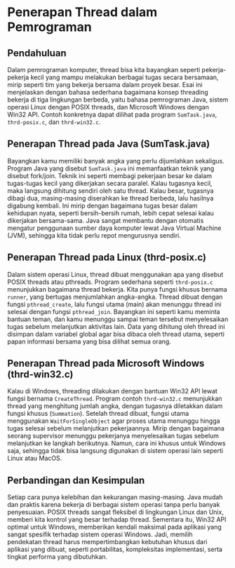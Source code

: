# Penerapan Thread dalam Pemrograman

## Pendahuluan
Dalam pemrograman komputer, thread bisa kita bayangkan seperti pekerja-pekerja kecil yang mampu melakukan berbagai tugas secara bersamaan, mirip seperti tim yang bekerja bersama dalam proyek besar. Esai ini menjelaskan dengan bahasa sederhana bagaimana konsep threading bekerja di tiga lingkungan berbeda, yaitu bahasa pemrograman Java, sistem operasi Linux dengan POSIX threads, dan Microsoft Windows dengan Win32 API. Contoh konkretnya dapat dilihat pada program `SumTask.java`, `thrd-posix.c`, dan `thrd-win32.c`.

## Penerapan Thread pada Java (SumTask.java)
Bayangkan kamu memiliki banyak angka yang perlu dijumlahkan sekaligus. Program Java yang disebut `SumTask.java` ini memanfaatkan teknik yang disebut fork/join. Teknik ini seperti membagi pekerjaan besar ke dalam tugas-tugas kecil yang dikerjakan secara paralel. Kalau tugasnya kecil, maka langsung dihitung sendiri oleh satu thread. Kalau besar, tugasnya dibagi dua, masing-masing diserahkan ke thread berbeda, lalu hasilnya digabung kembali. Ini mirip dengan bagaimana tugas besar dalam kehidupan nyata, seperti bersih-bersih rumah, lebih cepat selesai kalau dikerjakan bersama-sama. Java sangat membantu dengan otomatis mengatur penggunaan sumber daya komputer lewat Java Virtual Machine (JVM), sehingga kita tidak perlu repot mengurusnya sendiri.

## Penerapan Thread pada Linux (thrd-posix.c)
Dalam sistem operasi Linux, thread dibuat menggunakan apa yang disebut POSIX threads atau pthreads. Program sederhana seperti `thrd-posix.c` menunjukkan bagaimana thread bekerja. Kita punya fungsi khusus bernama `runner`, yang bertugas menjumlahkan angka-angka. Thread dibuat dengan fungsi `pthread_create`, lalu fungsi utama (main) akan menunggu thread ini selesai dengan fungsi `pthread_join`. Bayangkan ini seperti kamu meminta bantuan teman, dan kamu menunggu sampai teman tersebut menyelesaikan tugas sebelum melanjutkan aktivitas lain. Data yang dihitung oleh thread ini disimpan dalam variabel global agar bisa dibaca oleh thread utama, seperti papan informasi bersama yang bisa dilihat semua orang.

## Penerapan Thread pada Microsoft Windows (thrd-win32.c)
Kalau di Windows, threading dilakukan dengan bantuan Win32 API lewat fungsi bernama `CreateThread`. Program contoh `thrd-win32.c` menunjukkan thread yang menghitung jumlah angka, dengan tugasnya diletakkan dalam fungsi khusus (`Summation`). Setelah thread dibuat, fungsi utama menggunakan `WaitForSingleObject` agar proses utama menunggu hingga tugas selesai sebelum melanjutkan pekerjaannya. Mirip dengan bagaimana seorang supervisor menunggu pekerjanya menyelesaikan tugas sebelum melanjutkan ke langkah berikutnya. Namun, cara ini khusus untuk Windows saja, sehingga tidak bisa langsung digunakan di sistem operasi lain seperti Linux atau MacOS.

## Perbandingan dan Kesimpulan
Setiap cara punya kelebihan dan kekurangan masing-masing. Java mudah dan praktis karena bekerja di berbagai sistem operasi tanpa perlu banyak penyesuaian. POSIX threads sangat fleksibel di lingkungan Linux dan Unix, memberi kita kontrol yang besar terhadap thread. Sementara itu, Win32 API optimal untuk Windows, memberikan kendali maksimal pada aplikasi yang sangat spesifik terhadap sistem operasi Windows. Jadi, memilih pendekatan thread harus mempertimbangkan kebutuhan khusus dari aplikasi yang dibuat, seperti portabilitas, kompleksitas implementasi, serta tingkat performa yang dibutuhkan.

